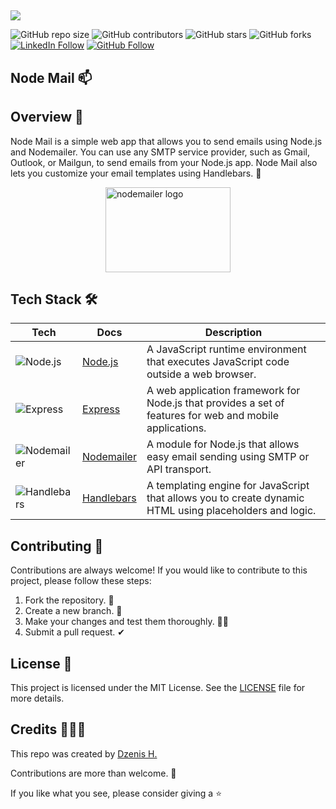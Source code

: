 ##
<img src="https://stackoverflow.com/users/flair/8146571.png?theme=dark&showIcon=true&showName=true&showBadges=true&showRep=true&showPosts=true&stackApps=true" align=“center”/>

![GitHub repo size](https://img.shields.io/github/repo-size/dzenis-h/node-mail)
![GitHub contributors](https://img.shields.io/github/contributors/dzenis-h/node-mail)
![GitHub stars](https://img.shields.io/github/stars/dzenis-h/node-mail?style=social)
![GitHub forks](https://img.shields.io/github/forks/dzenis-h/node-mail?style=social)
[![LinkedIn Follow](https://img.shields.io/badge/-Follow-blue?style=social&logo=linkedin&link=https://www.linkedin.com/in/dzenis-h/)](https://www.linkedin.com/in/dzenis-h/)
[![GitHub Follow](https://img.shields.io/badge/-Follow-black?style=social&logo=github&link=https://github.com/dzenis-h)](https://github.com/dzenis-h)  

##

## Node Mail 📫

## Overview 👀

Node Mail is a simple web app that allows you to send emails using Node.js and Nodemailer. You can use any SMTP service provider, such as Gmail, Outlook, or Mailgun, to send emails from your Node.js app. Node Mail also lets you customize your email templates using Handlebars. 📧

<img src="https://nodemailer.com/nm_logo_200x136.png" alt="nodemailer logo" width="200" height="136" style="display:block; margin-left:auto; margin-right:auto">

## Tech Stack 🛠️

| Tech | Docs | Description |
| ---- | ---- | ----------- |
| ![Node.js](https://img.shields.io/badge/-Node.js-339933?style=flat-square&logo=node.js&logoColor=white) | [Node.js](https://nodejs.org/en/docs/) | A JavaScript runtime environment that executes JavaScript code outside a web browser. |
| ![Express](https://img.shields.io/badge/-Express-000000?style=flat-square&logo=express&logoColor=white) | [Express](https://expressjs.com/en/4x/api.html) | A web application framework for Node.js that provides a set of features for web and mobile applications. |
| ![Nodemailer](https://img.shields.io/badge/-Nodemailer-009CFF?style=flat-square&logo=nodemailer&logoColor=white) | [Nodemailer](https://nodemailer.com/about/) | A module for Node.js that allows easy email sending using SMTP or API transport. |
| ![Handlebars](https://img.shields.io/badge/-Handlebars-F0772B?style=flat-square&logo=handlebars.js&logoColor=white) | [Handlebars](https://handlebarsjs.com/guide/) | A templating engine for JavaScript that allows you to create dynamic HTML using placeholders and logic. |

## Contributing 🙌

Contributions are always welcome! If you would like to contribute to this project, please follow these steps:

1. Fork the repository. 🍴
2. Create a new branch. 🌵
3. Make your changes and test them thoroughly. 👨‍💻
4. Submit a pull request. ✔

## License 📑

This project is licensed under the MIT License. See the [LICENSE](https://docs.google.com/document/d/11WK7tVoTFRMcWCuGZQCRWxEsDUEJ_6ArtfV-NjWcBCU/edit?usp=sharing) file for more details.

## Credits 👨🏻‍💻

This repo was created by [Dzenis H.](https://dzenis.tech)

Contributions are more than welcome. 🫡

If you like what you see, please consider giving a ⭐️
